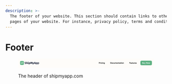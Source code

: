 ```yaml
---
description: >-
  The footer of your website. This section should contain links to other public
  pages of your website. For instance, privacy policy, terms and conditions etc.
---
```


# Footer

<figure><img src="../.gitbook/assets/image (1) (1) (1).png" alt=""><figcaption><p>The header of shipmyapp.com</p></figcaption></figure>
